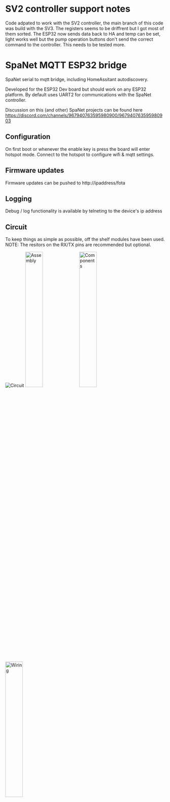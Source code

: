 # SV2 controller support notes
Code adpated to work with the SV2 controller, the main branch of this code was build with the SV3.
The registers seems to be driffrent but I got most of them sorted.
The ESP32 now sends data back to HA and temp can be set, light works well but the pump operation buttons don't send the correct command to the controller.
This needs to be tested more.



# SpaNet MQTT ESP32 bridge

SpaNet serial to mqtt bridge, including HomeAssitant autodiscovery.

Developed for the ESP32 Dev board but should work on any ESP32 platform. By default uses UART2 for communications with the SpaNet controller.

Discussion on this (and other) SpaNet projects can be found here https://discord.com/channels/967940763595980900/967940763595980903

## Configuration
On first boot or whenever the enable key is press the board will enter hotspot mode.  Connect to the hotspot to configure wifi & mqtt settings.  

## Firmware updates

Firmware updates can be pushed to http://ipaddress/fota

## Logging

Debug / log functionality is available by telneting to the device's ip address


## Circuit
To keep things as simple as possible, off the shelf modules have been used.  
NOTE: The resitors on the RX/TX pins are recommended but optional.  

<img src="circuit/circuit.png" alt="Circuit" title="Circuit"/>  

<img src="images/board.png" alt="Assembly" title="Assembly" width="33%"/>
<img src="images/disassembled.png" alt="Components" title="Components" width="33%"/>
<img src="images/wiring.png" alt="Wiring" title="Wiring" width="33%"/>

